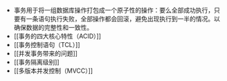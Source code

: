 - 事务用于将一组数据库操作打包成一个原子性的操作：要么全部成功执行，只要有一条语句执行失败，全部操作都会回滚，避免出现执行到一半的情况。以确保数据的完整性和一致性。
- [[事务的四大核心特性（ACID）]]
- [[事务控制语句（TCL）]]
- [[并发事务带来的问题]]
- [[事务隔离级别]]
- [[多版本并发控制（MVCC）]]